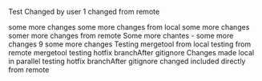 Test
Changed by user 1
changed from remote

some more changes
some more changes from local
some more changes
somer more changes from remote
Some more chantes - 
some more changes 9
some more changes
Testing mergetool from local
testing from remote mergetool
testing hotfix branchAfter gitignore
Changes made local in parallel
testing hotfix branchAfter gitignore
changed included directly from remote

